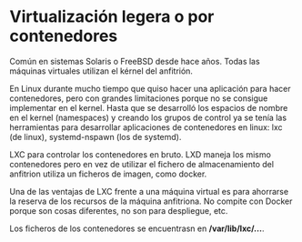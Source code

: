 # Virtualización legera o por contenedores
Común en sistemas Solaris o FreeBSD desde hace años. Todas las máquinas virtuales utilizan el kérnel del anfitrión.

En Linux durante mucho tiempo que quiso hacer una aplicación para hacer contenedores, pero con grandes limitaciones porque no se consigue implementar en el kernel. Hasta que se desarrolló los espacios de nombre en el kernel (namespaces) y creando los grupos de control ya se tenía las herramientas para desarrollar aplicaciones de contenedores en linux: lxc (de linux), systemd-nspawn (los de systemd).

LXC para controlar los contenedores en bruto. LXD maneja los mismo contenedores pero en vez de utilizar el fichero de almacenamiento del anfitrion utiliza un ficheros de imagen, como docker. 

Una de las ventajas de LXC frente a una máquina virtual es para ahorrarse la reserva de los recursos de la máquina anfitriona. No compite con Docker porque son cosas diferentes, no son para despliegue, etc. 

Los ficheros de los contenedores se encuentrasn en **/var/lib/lxc/...**.
